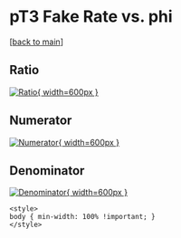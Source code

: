 # pT3 Fake Rate vs. phi

[[back to main](./)]



## Ratio

[![Ratio](../mtv/var/pT3_fakerate_phi.png){ width=600px }](../mtv/var/pT3_fakerate_phi.pdf)

## Numerator

[![Numerator](../mtv/num/pT3_fakerate_phi_num0.png){ width=600px }](../mtv/num/pT3_fakerate_phi_num0.pdf)

## Denominator

[![Denominator](../mtv/den/pT3_fakerate_phi_den.png){ width=600px }](../mtv/den/pT3_fakerate_phi_den.pdf)


``` {=html}
<style>
body { min-width: 100% !important; }
</style>
```
